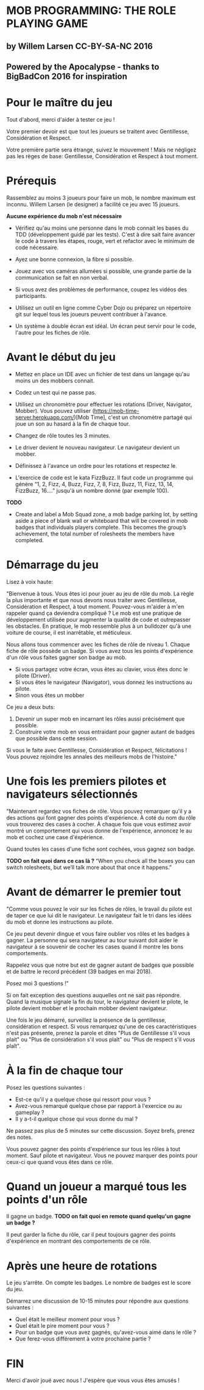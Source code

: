 # MOB PROGRAMMING: THE ROLE PLAYING GAME
## by Willem Larsen CC-BY-SA-NC 2016
## Powered by the Apocalypse - thanks to BigBadCon 2016 for inspiration

# Pour le maître du jeu
Tout d'abord, merci d'aider à tester ce jeu !

Votre premier devoir est que tout les joueurs se traitent avec Gentillesse, Considération et Respect.  
 
Votre première partie sera étrange, suivez le mouvement ! 
Mais ne négligez pas les règes de base: Gentillesse, Considération et Respect à tout moment.

# Prérequis

Rassemblez au moins 3 joueurs pour faire un mob, le nombre maximum est inconnu. Willem Larsen (le designer)
a facilité ce jeu avec 15 joueurs.

__Aucune expérience du mob n'est nécessaire__

* Vérifiez qu'au moins une personne dans le mob connait les bases du TDD (développement guidé par les tests). C'est à dire sait faire avancer le code à travers les étapes, rouge, vert et refactor avec le minimum de code nécessaire.

* Ayez une bonne connexion, la fibre si possible.
* Jouez avec vos caméras allumées si possible, une grande partie de la communication se fait en non verbal.
* Si vous avez des problèmes de performance, coupez les vidéos des participants.
* Utilisez un outil en ligne comme Cyber Dojo ou préparez un répertoire git sur lequel tous les joueurs peuvent contribuer à l'avance.
* Un système à double écran est idéal. Un écran peut servir pour le code, l'autre pour les fiches de rôle.

# Avant le début du jeu

* Mettez en place un IDE avec un fichier de test dans un langage qu'au moins un des mobbers connait.
* Codez un test qui ne passe pas.
* Utilisez un chronomètre pour effectuer les rotations (Driver, Navigator, Mobber). Vous pouvez utiliser (https://mob-time-server.herokuapp.com/)[Mob Time], c'est un chronomètre partagé qui joue un son au hasard à la fin de chaque tour.

* Changez de rôle toutes les 3 minutes.
* Le driver devient le nouveau navigateur. Le navigateur devient un mobber.
* Définissez à l'avance un ordre pour les rotations et respectez le.

* L'exercice de code est le kata FizzBuzz. Il faut code un programme qui génère “1, 2, Fizz, 4, Buzz, Fizz, 7, 8, Fizz, Buzz, 11, Fizz, 13, 14, FizzBuzz, 16....” jusqu'à un nombre donné (par exemple 100).

__TODO__
* Create and label a Mob Squad zone, a mob badge parking lot, by setting aside a piece of blank wall or whiteboard that will be covered in mob badges that individuals players complete. This becomes the group’s achievement, the total number of rolesheets the members have completed.

# Démarrage du jeu

Lisez à voix haute:

"Bienvenue à tous. Vous êtes ici pour jouer au jeu de rôle du mob. La règle la plus importante et que nous devons nous traiter avec Gentillesse, Considération et Respect, à tout moment. Pouvez-vous m'aider à m'en rappeler quand ça deviendra compliqué ? Le mob est une pratique de développement utilisée pour augmenter la qualité de code et outrepasser les obstacles. En pratique, le mob ressemble plus à un bulldozer qu'à une voiture de course, il est inarrêtable, et méticuleux.  

Nous allons tous commencer avec les fiches de rôle de niveau 1. Chaque fiche de rôle possède un badge. Si vous avez tous les points d'expérience d'un rôle vous faites gagner son badge au mob.
* Si vous partagez votre écran, vous êtes au clavier, vous êtes donc le pilote (Driver).
* Si vous êtes le navigateur (Navigator), vous donnez les instructions au pilote.
* Sinon vous êtes un mobber

Ce jeu a deux buts:
1. Devenir un super mob en incarnant les rôles aussi précisément que possible.
2. Construire votre mob en vous entraidant pour gagner autant de badges que possible dans cette session.

Si vous le faite avec Gentillesse, Considération et Respect, félicitations ! Vous pouvez rejoindre les annales des meilleurs mobs de l'histoire."

# Une fois les premiers pilotes et navigateurs sélectionnés

"Maintenant regardez vos fiches de rôle. Vous pouvez remarquer qu'il y a des actions qui font gagner des points d'expérience. À coté du nom du rôle vous trouverez des cases à cocher. À chaque fois que vous estimez avoir montré un comportement qui vous donne de l'expérience, annoncez le au mob et cochez une case d'éxpérience.

Quand toutes les cases d'une fiche sont cochées, vous gagnez son badge.

__TODO on fait quoi dans ce cas là ?__
“When you check all the boxes you can switch rolesheets, but we’ll talk more about that once it happens.”

# Avant de démarrer le premier tout

"Comme vous pouvez le voir sur les fiches de rôles, le travail du pilote est de taper ce que lui dit le navigateur. Le navigateur fait le tri dans les idées du mob et donne les instructions au pilote.

Ce jeu peut devenir dingue et vous faire oublier vos rôles et les badges à gagner. La personne qui sera navigateur au tour suivant doit aider le navigateur à se souvenir de cocher les cases quand il montre les bons comportements.

Rappelez vous que notre but est de gagner autant de badges que possible et de battre le record précédent (39 badges en mai 2018).

Posez moi 3 questions !"

Si on fait exception des questions auquelles ont ne sait pas répondre. Quand la musique signale la fin du tour, le navigateur devient le pilote, le pilote devient mobber et le prochain mobber devient navigateur. 

Une fois le jeu démarré, surveillez la présence de la gentillesse, considération et respect. Si vous remarquez qu'une de ces caractéristiques n'est pas présente, prenez la parole et dites "Plus de Gentillesse s'il vous plait" ou "Plus de considération s'il vous plaît" ou "Plus de respect s'il vous plaît".

# À la fin de chaque tour
Posez les questions suivantes :
- Est-ce qu'il y a quelque chose qui ressort pour vous ?
- Avez-vous remarqué quelque chose par rapport à l'exercice ou au gameplay ?
- Il y a-t-il quelque chose qui vous donne du mal ?

Ne passez pas plus de 5 minutes sur cette discussion. Soyez brefs, prenez des notes.

Vous pouvez gagner des points d'expérience sur tous les rôles à tout moment. Sauf pilote et navigateur. Vous ne pouvez marquer des points pour ceux-ci que quand vous êtes dans ce rôle.

# Quand un joueur a marqué tous les points d'un rôle
Il gagne un badge. 
__TODO on fait quoi en remote quand quelqu'un gagne un badge ?__

Il peut garder la fiche du rôle, car il peut toujours gagner des points d'expérience en montrant des comportements de ce rôle.


# Après une heure de rotations
Le jeu s'arrête. On compte les badges. Le nombre de badges est le score du jeu.

Démarrez une discussion de 10-15 minutes pour répondre aux questions suivantes :
- Quel était le meilleur moment pour vous ?
- Quel était le pire moment pour vous ?
- Pour un badge que vous avez gagnés, qu'avez-vous aimé dans le rôle ?
- Que ferez-vous différement à votre prochaine partie ?

# FIN

Merci d'avoir joué avec nous ! J'espère que vous vous êtes amusés !